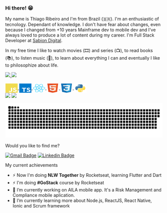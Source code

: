 ### Hi there! 😁

My name is Thiago Ribeiro and I'm from Brazil (🇧🇷). I'm an enthusiastic of tecnology. Dependant of knowledge. I don't have fear about changes, even because I changed from +10 years Mainframe dev to mobile dev and I've always loved to produce a lot of content during my career. I'm Full Stack Developer at [Sabion Digital](http://sabion.com.br/).

In my free time I like to watch movies (🎞️) and series (📺), to read books (📚), to listen music (🎵), to learn about everything I can and eventually I like to philosophize about life.

 <div>
  <a href="https://github.com/thiagosrib">
  <img height="180em" src="https://github-readme-stats.vercel.app/api?username=thiagosrib&show_icons=true&theme=dracula&include_all_commits=true&count_private=true"/>
  <img height="180em" src="https://github-readme-stats.vercel.app/api/top-langs/?username=thiagosrib&layout=compact&langs_count=7&theme=dracula"/>
</div>
<div style="display: inline_block"><br>
  <img align="center" alt="Rafa-Js" height="30" width="40" src="https://raw.githubusercontent.com/devicons/devicon/master/icons/javascript/javascript-plain.svg">
  <img align="center" alt="Rafa-Ts" height="30" width="40" src="https://raw.githubusercontent.com/devicons/devicon/master/icons/typescript/typescript-plain.svg">
  <img align="center" alt="Rafa-React" height="30" width="40" src="https://raw.githubusercontent.com/devicons/devicon/master/icons/react/react-original.svg">
  <img align="center" alt="Rafa-HTML" height="30" width="40" src="https://raw.githubusercontent.com/devicons/devicon/master/icons/html5/html5-original.svg">
  <img align="center" alt="Rafa-CSS" height="30" width="40" src="https://raw.githubusercontent.com/devicons/devicon/master/icons/css3/css3-original.svg">
  <img align="center" alt="Rafa-Python" height="30" width="40" src="https://raw.githubusercontent.com/devicons/devicon/master/icons/python/python-original.svg">
</div>

  <div>
  <a href = "mailto:thiago.srib@gmail.com"><img src="https://img.shields.io/badge/-Gmail-%23333?style=for-the-badge&logo=gmail&logoColor=white" target="_blank"></a>
  <a href="https://www.linkedin.com/in/thiago-ribeiro-1279234a/" target="_blank"><img src="https://img.shields.io/badge/-LinkedIn-%230077B5?style=for-the-badge&logo=linkedin&logoColor=white" target="_blank"></a> 
 
  ![Snake animation](https://github.com/thiagosrib/thiagosrib/blob/output/github-contribution-grid-snake.svg)
 
</div>

Would you like to find me?

[![Gmail Badge](https://img.shields.io/badge/-thiago.srib@gmail.com-c14438?style=flat-square&logo=Gmail&logoColor=white&link=mailto:thiago.srib@gmail.com)](mailto:thiago.srib@gmail.com)
[![Linkedin Badge](https://img.shields.io/badge/-Thiago%20Ribeiro-blue?style=flat-square&logo=Linkedin&logoColor=white&link=https://br.linkedin.com/in/thiago-ribeiro-1279234a)](https://br.linkedin.com/in/thiago-ribeiro-1279234a/)

My current achievements

- ⚡ Now I'm doing **NLW Together** by Rocketseat, learning Flutter and Dart
- ⚡ I'm doing **#GoStack** course by Rocketseat
- 🔭 I’m currently working on AILA mobile app. It's a Risk Management and Compliance mobile aplication.
- 🌱 I’m currently learning more about Node.js, ReactJS, React Native, Ionic and Scrum framework

<!--
**thiagosrib/thiagosrib** is a ✨ _special_ ✨ repository because its `README.md` (this file) appears on your GitHub profile.

Here are some ideas to get you started:

- 🔭 I’m currently working on ...
- 🌱 I’m currently learning ...
- 👯 I’m looking to collaborate on ...
- 🤔 I’m looking for help with ...
- 💬 Ask me about ...
- 📫 How to reach me: ...
- 😄 Pronouns: ...
- ⚡ Fun fact: ...
-->
